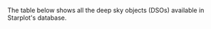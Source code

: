 
<style>

    .md-content {
        max-width: 100%;
    }
</style>
<script src="https://unpkg.com/gridjs/dist/gridjs.umd.js"></script>
<link href="https://unpkg.com/gridjs/dist/theme/mermaid.min.css" rel="stylesheet" />

The table below shows all the deep sky objects (DSOs) available in Starplot's database.

<div id="grid"></div>

<script>

    new gridjs.Grid({
        search: true,
        sort: true,
        pagination: {
            limit: 50
        },
        columns: [
            { 
                name: 'Name',
                formatter: (cell) => gridjs.html(`<b>${cell}</b>`),
            },
            'Type', 
            'RA',
            'DEC',
            'Magnitude',
            'Size (deg²)',
            'Geometry',
        ],
        server: {
            url: '../ongc.json',
            then: data => data.map(dso => [
                dso.Name,
                dso.Type,
                dso.RA,
                dso.DEC,
                dso.Magnitude,
                dso.Size,
                dso.Geometry,
            ])
        } ,
        language: {
            'search': {
                'placeholder': '🔍 Search...'
            }
        },

    }).render(document.getElementById("grid"));

</script>
